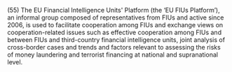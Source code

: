 (55) The EU Financial Intelligence Units' Platform (the ‘EU FIUs Platform’), an informal group composed of representatives from FIUs and active since 2006, is used to facilitate cooperation among FIUs and exchange views on cooperation-related issues such as effective cooperation among FIUs and between FIUs and third-country financial intelligence units, joint analysis of cross-border cases and trends and factors relevant to assessing the risks of money laundering and terrorist financing at national and supranational level.